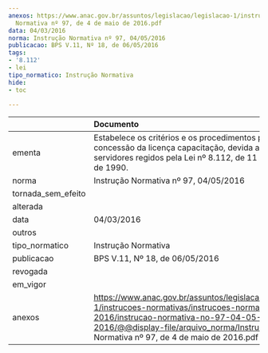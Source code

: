 ```yaml
---
anexos: https://www.anac.gov.br/assuntos/legislacao/legislacao-1/instrucoes-normativas/instrucoes-normativas-2016/instrucao-normativa-no-97-04-05-2016/@@display-file/arquivo_norma/Instrução
  Normativa nº 97, de 4 de maio de 2016.pdf
data: 04/03/2016
norma: Instrução Normativa nº 97, 04/05/2016
publicacao: BPS V.11, Nº 18, de 06/05/2016
tags:
- '8.112'
- lei
tipo_normatico: Instrução Normativa
hide: 
- toc 
 
---
```


|                    | Documento                                                                                                                                                                                                                       |
|:-------------------|:--------------------------------------------------------------------------------------------------------------------------------------------------------------------------------------------------------------------------------|
| ementa             | Estabelece os critérios e os procedimentos para a concessão da licença capacitação, devida aos servidores regidos pela Lei nº 8.112, de 11 de dezembro de 1990.                                                                 |
| norma              | Instrução Normativa nº 97, 04/05/2016                                                                                                                                                                                           |
| tornada_sem_efeito |                                                                                                                                                                                                                                 |
| alterada           |                                                                                                                                                                                                                                 |
| data               | 04/03/2016                                                                                                                                                                                                                      |
| outros             |                                                                                                                                                                                                                                 |
| tipo_normatico     | Instrução Normativa                                                                                                                                                                                                             |
| publicacao         | BPS V.11, Nº 18, de 06/05/2016                                                                                                                                                                                                  |
| revogada           |                                                                                                                                                                                                                                 |
| em_vigor           |                                                                                                                                                                                                                                 |
| anexos             | https://www.anac.gov.br/assuntos/legislacao/legislacao-1/instrucoes-normativas/instrucoes-normativas-2016/instrucao-normativa-no-97-04-05-2016/@@display-file/arquivo_norma/Instrução Normativa nº 97, de 4 de maio de 2016.pdf |